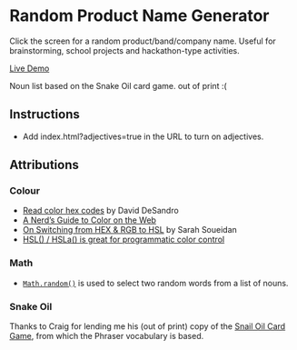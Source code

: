 # Random Product Name Generator
Click the screen for a random product/band/company name. Useful for brainstorming, school projects and hackathon-type activities.

[Live Demo](https://sait-wbdv.github.io/namor/)

Noun list based on the Snake Oil card game. out of print :(

## Instructions
- Add index.html?adjectives=true in the URL to turn on adjectives.

## Attributions
### Colour
- [Read color hex codes](https://youtu.be/eqZqx6lRPe0) by David DeSandro
- [A Nerd’s Guide to Color on the Web](https://css-tricks.com/nerds-guide-color-web/)
- [On Switching from HEX & RGB to HSL](https://www.sarasoueidan.com/blog/hex-rgb-to-hsl/) by Sarah Soueidan
- [HSL() / HSLa() is great for programmatic color control](https://css-tricks.com/hsl-hsla-is-great-for-programmatic-color-control/)

### Math
- [`Math.random()`](https://developer.mozilla.org/en-US/docs/Web/JavaScript/Reference/Global_Objects/Math/random) is used to select two random words from a list of nouns.

### Snake Oil
Thanks to Craig for lending me his (out of print) copy of the [Snail Oil Card Game](https://boardgamegeek.com/boardgame/113289/snake-oil), from which the Phraser vocabulary is based.
